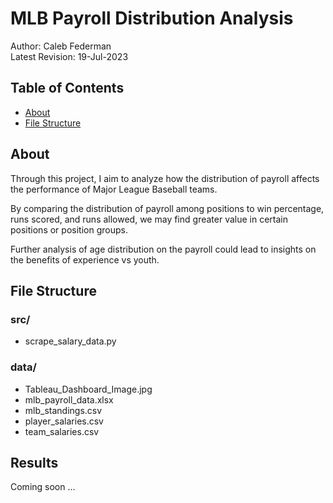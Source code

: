 # MLB Payroll Distribution Analysis

Author: Caleb Federman<br>
Latest Revision: 19-Jul-2023

## Table of Contents
- [About](#about)
- [File Structure](#file-structure)

## About

Through this project, I aim to analyze how the distribution of payroll affects the performance of Major League Baseball teams. 

By comparing the distribution of payroll among positions to win percentage, runs scored, and runs allowed, we may find greater value in certain positions or position groups. 

Further analysis of age distribution on the payroll could lead to insights on the benefits of experience vs youth.

## File Structure

### src/

 - scrape_salary_data.py

### data/

- Tableau_Dashboard_Image.jpg
- mlb_payroll_data.xlsx
- mlb_standings.csv
- player_salaries.csv
- team_salaries.csv

## Results

Coming soon ...

